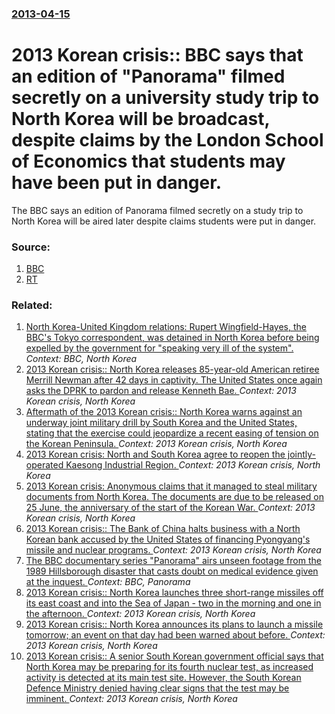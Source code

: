 ### [2013-04-15](/news/2013/04/15/index.md)

# 2013 Korean crisis:: BBC says that an edition of "Panorama" filmed secretly on a university study trip to North Korea will be broadcast, despite claims by the London School of Economics that students may have been put in danger. 

The BBC says an edition of Panorama filmed secretly on a study trip to North Korea will be aired later despite claims students were put in danger.


### Source:

1. [BBC](http://www.bbc.co.uk/news/uk-22144667)
2. [RT](http://rt.com/news/north-korea-nuke-state-844/)

### Related:

1. [North Korea-United Kingdom relations: Rupert Wingfield-Hayes, the BBC's Tokyo correspondent, was detained in North Korea before being expelled by the government for "speaking very ill of the system". ](/news/2016/05/9/north-korea-united-kingdom-relations-rupert-wingfield-hayes-the-bbc-s-tokyo-correspondent-was-detained-in-north-korea-before-being-expe.md) _Context: BBC, North Korea_
2. [2013 Korean crisis:: North Korea releases 85-year-old American retiree Merrill Newman after 42 days in captivity. The United States once again asks the DPRK to pardon and release Kenneth Bae. ](/news/2013/12/7/2013-korean-crisis-north-korea-releases-85-year-old-american-retiree-merrill-newman-after-42-days-in-captivity-the-united-states-once-aga.md) _Context: 2013 Korean crisis, North Korea_
3. [Aftermath of the 2013 Korean crisis:: North Korea warns against an underway joint military drill by South Korea and the United States, stating that the exercise could jeopardize a recent easing of tension on the Korean Peninsula. ](/news/2013/08/29/aftermath-of-the-2013-korean-crisis-north-korea-warns-against-an-underway-joint-military-drill-by-south-korea-and-the-united-states-stati.md) _Context: 2013 Korean crisis, North Korea_
4. [2013 Korean crisis: North and South Korea agree to reopen the jointly-operated Kaesong Industrial Region. ](/news/2013/08/14/2013-korean-crisis-north-and-south-korea-agree-to-reopen-the-jointly-operated-kaesong-industrial-region.md) _Context: 2013 Korean crisis, North Korea_
5. [2013 Korean crisis: Anonymous claims that it managed to steal military documents from North Korea. The documents are due to be released on 25 June, the anniversary of the start of the Korean War. ](/news/2013/06/22/2013-korean-crisis-anonymous-claims-that-it-managed-to-steal-military-documents-from-north-korea-the-documents-are-due-to-be-released-on-2.md) _Context: 2013 Korean crisis, North Korea_
6. [2013 Korean crisis:: The Bank of China halts business with a North Korean bank accused by the United States of financing Pyongyang's missile and nuclear programs. ](/news/2013/05/7/2013-korean-crisis-the-bank-of-china-halts-business-with-a-north-korean-bank-accused-by-the-united-states-of-financing-pyongyang-s-missile.md) _Context: 2013 Korean crisis, North Korea_
7. [The BBC documentary series "Panorama" airs unseen footage from the 1989 Hillsborough disaster that casts doubt on medical evidence given at the inquest. ](/news/2013/05/20/the-bbc-documentary-series-panorama-airs-unseen-footage-from-the-1989-hillsborough-disaster-that-casts-doubt-on-medical-evidence-given-at.md) _Context: BBC, Panorama_
8. [2013 Korean crisis:: North Korea launches three short-range missiles off its east coast and into the Sea of Japan - two in the morning and one in the afternoon. ](/news/2013/05/18/2013-korean-crisis-north-korea-launches-three-short-range-missiles-off-its-east-coast-and-into-the-sea-of-japan-two-in-the-morning-and-o.md) _Context: 2013 Korean crisis, North Korea_
9. [2013 Korean crisis:: North Korea announces its plans to launch a missile tomorrow; an event on that day had been warned about before. ](/news/2013/04/9/2013-korean-crisis-north-korea-announces-its-plans-to-launch-a-missile-tomorrow-an-event-on-that-day-had-been-warned-about-before.md) _Context: 2013 Korean crisis, North Korea_
10. [2013 Korean crisis:: A senior South Korean government official says that North Korea may be preparing for its fourth nuclear test, as increased activity is detected at its main test site. However, the South Korean Defence Ministry denied having clear signs that the test may be imminent. ](/news/2013/04/8/2013-korean-crisis-a-senior-south-korean-government-official-says-that-north-korea-may-be-preparing-for-its-fourth-nuclear-test-as-increa.md) _Context: 2013 Korean crisis, North Korea_
